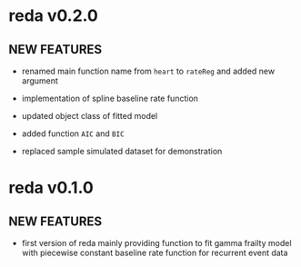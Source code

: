 # reda v0.2.0

## NEW FEATURES

* renamed main function name from `heart` to `rateReg` and added new argument

* implementation of spline baseline rate function

* updated object class of fitted model

* added function `AIC` and `BIC`

* replaced sample simulated dataset for demonstration 

# reda v0.1.0

## NEW FEATURES

* first version of reda mainly providing function to fit gamma frailty
  model with piecewise constant baseline rate function for recurrent event data



